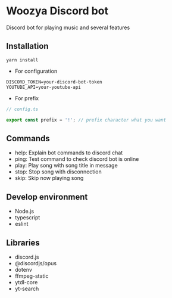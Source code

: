 # Woozya Discord bot

Discord bot for playing music and several features

## Installation

```
yarn install
```

- For configuration

```env
DISCORD_TOKEN=your-discord-bot-token
YOUTUBE_API=your-youtube-api
```

- For prefix

```ts
// config.ts

export const prefix = '!'; // prefix character what you want
```

## Commands

- help: Explain bot commands to discord chat
- ping: Test command to check discord bot is online
- play: Play song with song title in message
- stop: Stop song with disconnection
- skip: Skip now playing song

## Develop environment

- Node.js
- typescript
- eslint

## Libraries

- discord.js
- @discordjs/opus
- dotenv
- ffmpeg-static
- ytdl-core
- yt-search

